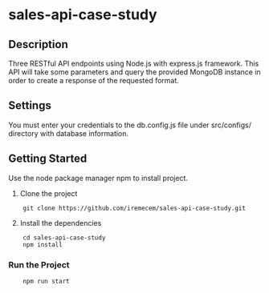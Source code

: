 # sales-api-case-study

## Description
Three RESTful API endpoints using Node.js with express.js framework.
This API will take some parameters and query the provided MongoDB 
instance in order to create a response of the requested format.

## Settings
You must enter your credentials to the db.config.js file under src/configs/ directory with database information.

## Getting Started

Use the node package manager npm to install project.

1) Clone the project
```
	git clone https://github.com/iremecem/sales-api-case-study.git
```
2) Install the dependencies
```
	cd sales-api-case-study
	npm install
```
    
### Run the Project
```
	npm run start
```
